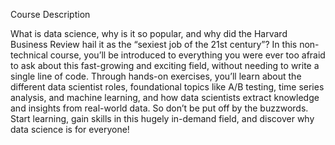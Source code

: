 
Course Description

What is data science, why is it so popular, and why did the Harvard Business Review hail it as the “sexiest job of the 21st century”? In this non-technical course, you’ll be introduced to everything you were ever too afraid to ask about this fast-growing and exciting field, without needing to write a single line of code. Through hands-on exercises, you’ll learn about the different data scientist roles, foundational topics like A/B testing, time series analysis, and machine learning, and how data scientists extract knowledge and insights from real-world data. So don’t be put off by the buzzwords. Start learning, gain skills in this hugely in-demand field, and discover why data science is for everyone!
